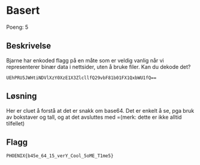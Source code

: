 # Basert

Poeng: 5

## Beskrivelse

Bjarne har enkoded flagg på en måte som er veldig vanlig når vi representerer binær data i nettsider, uten å bruke filer. Kan du dekode det?

```
UEhPRU5JWHtiNDVlXzY0XzE1X3ZlcllfQ29vbF81b01FX1QxbWU1fQ==
```

## Løsning

Her er cluet å forstå at det er snakk om base64. Det er enkelt å se, pga bruk av bokstaver og tall, og at det avsluttes med =(merk: dette er ikke alltid tilfellet)

## Flagg

```
PHOENIX{b45e_64_15_verY_Cool_5oME_T1me5}
```